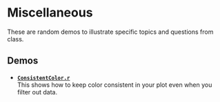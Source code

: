 Miscellaneous
==============================

These are random demos to illustrate specific topics and questions from class.

Demos
------------------------------

- [**`ConsistentColor.r`**](ConsistentColor.r)  
  This shows how to keep color consistent in your plot even when you filter out data.

